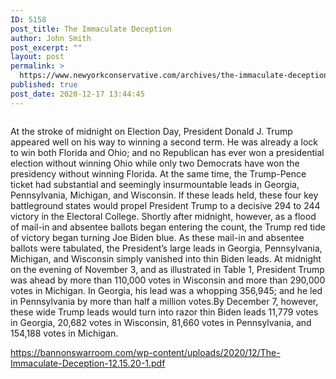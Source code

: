 ```yaml
---
ID: 5158
post_title: The Immaculate Deception
author: John Smith
post_excerpt: ""
layout: post
permalink: >
  https://www.newyorkconservative.com/archives/the-immaculate-deception/
published: true
post_date: 2020-12-17 13:44:45
---
```

<!-- wp:image {"id":5159,"sizeSlug":"large","linkDestination":"media"} -->
<figure class="wp-block-image size-large"><a href="https://www.newyorkconservative.com/wp-content/uploads/2020/12/navarro.png"><img src="https://www.newyorkconservative.com/wp-content/uploads/2020/12/navarro.png" alt="" class="wp-image-5159"/></a></figure>
<!-- /wp:image -->

<!-- wp:paragraph -->
<p>At the stroke of midnight on Election Day, President Donald J. Trump appeared well on his way to winning a second term. He was already a lock to win both Florida and Ohio; and no Republican has ever won a presidential election without winning Ohio while only two Democrats have won the presidency without winning Florida. At the same time, the Trump-Pence ticket had substantial and seemingly insurmountable leads in Georgia, Pennsylvania, Michigan, and Wisconsin. If these leads held, these four key battleground states would propel President Trump to a decisive 294 to 244 victory in the Electoral College. Shortly after midnight, however, as a flood of mail-in and absentee ballots began entering the count, the Trump red tide of victory began turning Joe Biden blue. As these mail-in and absentee ballots were tabulated, the President’s large leads in Georgia, Pennsylvania, Michigan, and Wisconsin simply vanished into thin Biden leads. At midnight on the evening of November 3, and as illustrated in Table 1, President Trump was ahead by more than 110,000 votes in Wisconsin and more than 290,000 votes in Michigan. In Georgia, his lead was a whopping 356,945; and he led in Pennsylvania by more than half a million votes.By December 7, however, these wide Trump leads would turn into razor thin Biden leads 11,779 votes in Georgia,  20,682 votes in Wisconsin, 81,660 votes in Pennsylvania, and 154,188 votes in Michigan.</p>
<!-- /wp:paragraph -->

<!-- wp:paragraph -->
<p><a href="https://bannonswarroom.com/wp-content/uploads/2020/12/The-Immaculate-Deception-12.15.20-1.pdf">https://bannonswarroom.com/wp-content/uploads/2020/12/The-Immaculate-Deception-12.15.20-1.pdf</a></p>
<!-- /wp:paragraph -->